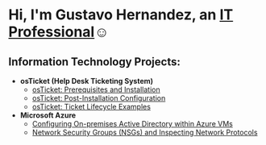 <h1>Hi, I'm Gustavo Hernandez, an <a href="https://linkedin.com/in/gustavo-hernandez01">IT Professional</a>☺</h1>

<h2>Information Technology Projects:</h2>

- <b>osTicket (Help Desk Ticketing System)</b>
  - [osTicket: Prerequisites and Installation](https://github.com/GustavoHernandez2001/osticket-prereqs)
  - [osTicket: Post-Installation Configuration](https://github.com/GustavoHernandez2001/post-install-config)
  - [osTicket: Ticket Lifecycle Examples](https://github.com/GustavoHernandez2001/ticket-lifecycle)
- <b>Microsoft Azure</b>
  - [Configuring On-premises Active Directory within Azure VMs](https://github.com/GustavoHernandez2001/configure-ad)
  - [Network Security Groups (NSGs) and Inspecting Network Protocols](https://github.com/GustavoHernandez2001/azure-network-protocols)


